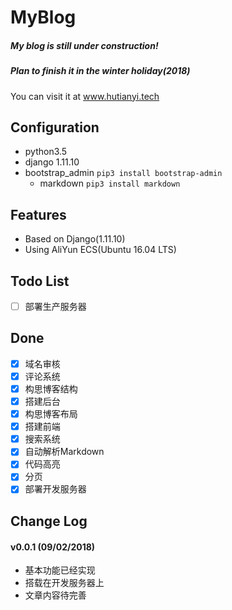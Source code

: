 # MyBlog
##### My blog is still under construction!
##### Plan to finish it in the winter holiday(2018)
You can visit it at <a href="http://www.hutianyi.tech" target="_blank">www.hutianyi.tech</a>
## Configuration

+ python3.5
+ django 1.11.10
+ bootstrap_admin ```pip3 install bootstrap-admin```
  + markdown ```pip3 install markdown```

## Features

- Based on Django(1.11.10)
- Using AliYun ECS(Ubuntu 16.04 LTS)

## Todo List
- [ ] 部署生产服务器

## Done
- [x] 域名审核	
- [x] 评论系统
- [x] 构思博客结构
- [x] 搭建后台
- [x] 构思博客布局
- [x] 搭建前端
- [x] 搜索系统
- [x] 自动解析Markdown
- [x] 代码高亮
- [x] 分页
- [x] 部署开发服务器

## Change Log
#### v0.0.1 (09/02/2018)
+ 基本功能已经实现
+ 搭载在开发服务器上
+ 文章内容待完善




 